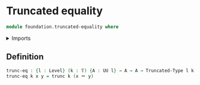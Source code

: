 # Truncated equality

```agda
module foundation.truncated-equality where
```

<details><summary>Imports</summary>

```agda
open import foundation.truncations

open import foundation-core.identity-types
open import foundation-core.truncated-types
open import foundation-core.truncation-levels
open import foundation-core.universe-levels
```

</details>

## Definition

```agda
trunc-eq : {l : Level} (k : 𝕋) {A : UU l} → A → A → Truncated-Type l k
trunc-eq k x y = trunc k (x ＝ y)
```
